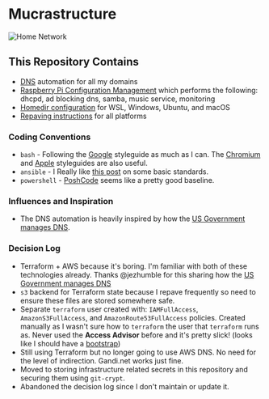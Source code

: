 # Mucrastructure

![Home Network](./home_network.png)

## This Repository Contains

* [DNS](dns/) automation for all my domains
* [Raspberry Pi Configuration Management](pi/) which performs the following: dhcpd, ad blocking dns, samba, music
  service, monitoring
* [Homedir configuration](homedirs) for WSL, Windows, Ubuntu, and macOS
* [Repaving instructions](.github/ISSUE_TEMPLATE) for all platforms

### Coding Conventions

* `bash` - Following the [Google][google-bash] styleguide as much as I can. The [Chromium][chrome-bash] and [Apple][apple-bash] styleguides are also useful.
* `ansible` - I Really like [this post][ansible-standards] on some basic standards.
* `powershell` - [PoshCode][poshcode] seems like a pretty good baseline.

[ansible-standards]: https://www.ansiblejunky.com/blog/ansible-101-standards/
[google-bash]: https://google.github.io/styleguide/shellguide.html
[chrome-bash]: https://chromium.googlesource.com/chromiumos/docs/+/HEAD/styleguide/shell.md
[apple-bash]: https://developer.apple.com/library/archive/documentation/OpenSource/Conceptual/ShellScripting/Introduction/Introduction.html
[poshcode]: https://github.com/PoshCode/PowerShellPracticeAndStyle

### Influences and Inspiration

* The DNS automation is heavily inspired by how the [US Government manages DNS][18f-dns].

### Decision Log

* Terraform + AWS because it's boring. I'm familiar with both of these technologies already. Thanks
  @jezhumble for this sharing how the [US Government manages DNS][18f-dns]
* `s3` backend for Terraform state because I repave frequently so need to ensure these files are
  stored somewhere safe.
* Separate `terraform` user created with: `IAMFullAccess`, `AmazonS3FullAccess`, and `AmazonRoute53FullAccess`
  policies. Created manually as I wasn't sure how to `terraform` the user that `terraform` runs as. Never used
  the **Access Advisor** before and it's pretty slick! (looks like I should have a [bootstrap][tf-bootstrap])
* Still using Terraform but no longer going to use AWS DNS. No need for the level of indirection. Gandi.net
  works just fine.
* Moved to storing infrastructure related secrets in this repository and securing them
  using `git-crypt`.
* Abandoned the decision log since I don't maintain or update it.

[18f-dns]: https://18f.gsa.gov/2018/08/15/shared-infrastructure-as-code/
[tf-bootstrap]: https://github.com/18F/dns/blob/master/terraform/bootstrap/init.tf
